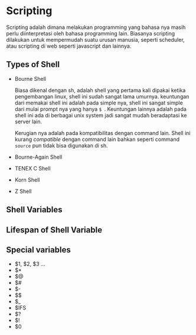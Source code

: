 # Scripting

Scripting adalah dimana melakukan programming yang bahasa nya masih perlu
diinterpretasi oleh bahasa programming lain. Biasanya scripting dilakukan untuk
mempermudah suatu urusan manusia, seperti scheduler, atau scripting di web
seperti javascript dan lainnya.

## Types of Shell
* Bourne Shell

    Biasa dikenal dengan sh, adalah shell yang pertama kali dipakai ketika
    pengembangan linux, shell ini sudah sangat lama umurnya. keuntungan dari
    memakai shell ini adalah pada simple nya, shell ini sangat simple dari mulai
    prompt nya yang hanya `$ `. Keuntungan lainnya adalah pada shell ini ada di
    berbagai unix system jadi sangat mudah beradaptasi ke server lain.

    Kerugian nya adalah pada kompatibilitas dengan command lain. Shell ini
    kurang *compatible* dengan command lain bahkan seperti command `source` pun
    tidak bisa digunakan di sh.

* Bourne-Again Shell
* TENEX C Shell
* Korn Shell
* Z Shell 
## Shell Variables
## Lifespan of Shell Variable
## Special variables
* \$1, \$2, \$3 ...
* \$*
* \$@
* \$#
* \$-
* \$\$
* \$_
* \$IFS
* \$?
* \$!
* \$0
